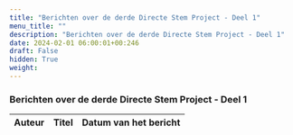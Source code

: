 ```yaml
---
title: "Berichten over de derde Directe Stem Project - Deel 1"
menu_title: ""
description: "Berichten over de derde Directe Stem Project - Deel 1"
date: 2024-02-01 06:00:01+00:246
draft: False
hidden: True
weight:
---
```

### Berichten over de derde Directe Stem Project - Deel 1

**Auteur** | **Titel** | **Datum van het bericht**
---|---|---

